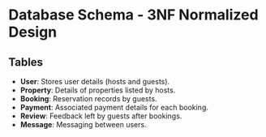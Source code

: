 # Database Schema - 3NF Normalized Design

## Tables

- **User**: Stores user details (hosts and guests).
- **Property**: Details of properties listed by hosts.
- **Booking**: Reservation records by guests.
- **Payment**: Associated payment details for each booking.
- **Review**: Feedback left by guests after bookings.
- **Message**: Messaging between users.
